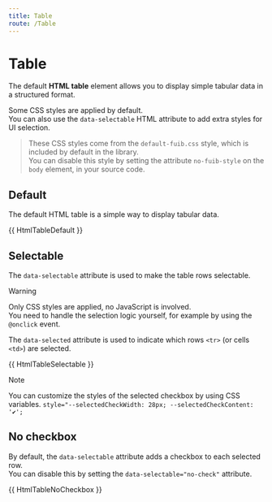 ```yaml
---
title: Table
route: /Table
---
```


# Table

The default **HTML table** element allows you to display simple tabular data in a structured format.

Some CSS styles are applied by default.  
You can also use the `data-selectable` HTML attribute to add extra styles for UI selection.

> These CSS styles come from the `default-fuib.css` style, which is included by default in the library.  
> You can disable this style by setting the attribute `no-fuib-style` on the `body` element, in your source code.

## Default

The default HTML table is a simple way to display tabular data.

{{ HtmlTableDefault }}

## Selectable

The `data-selectable` attribute is used to make the table rows selectable.  

> [!WARNING]
> Only CSS styles are applied, no JavaScript is involved.  
> You need to handle the selection logic yourself, for example by using the `@onclick` event.

The `data-selected` attribute is used to indicate which rows `<tr>` (or cells `<td>`) are selected.

{{ HtmlTableSelectable }}

> [!NOTE]
> You can customize the styles of the selected checkbox by using CSS variables.
> `style="--selectedCheckWidth: 28px; --selectedCheckContent: '✔';`

## No checkbox

By default, the `data-selectable` attribute adds a checkbox to each selected row.  
You can disable this by setting the `data-selectable="no-check"` attribute.

{{ HtmlTableNoCheckbox }}
